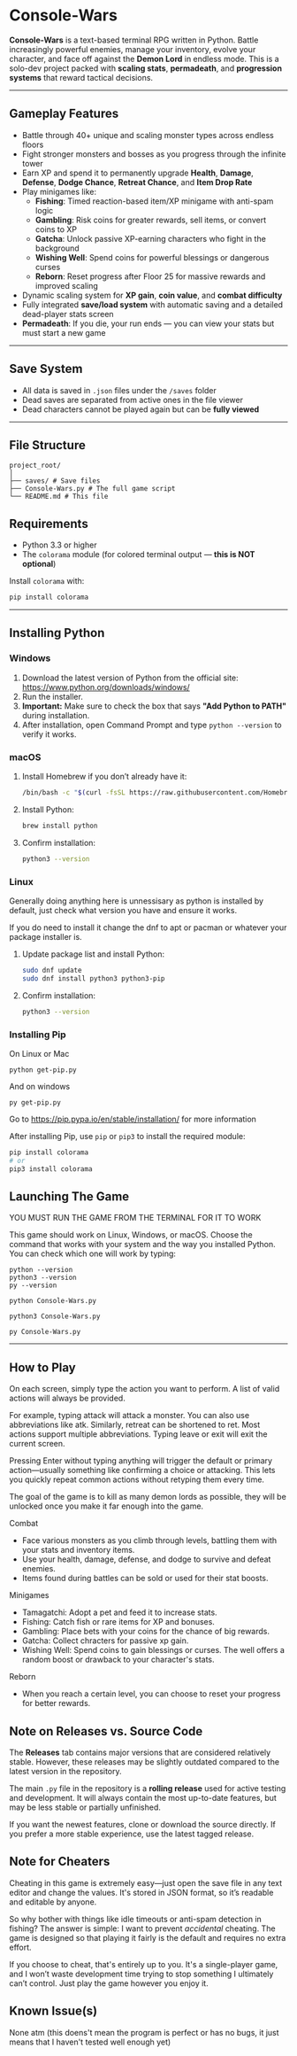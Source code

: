 # Console-Wars

**Console-Wars** is a text-based terminal RPG written in Python. Battle increasingly powerful enemies, manage your inventory, evolve your character, and face off against the **Demon Lord** in endless mode. This is a solo-dev project packed with **scaling stats**, **permadeath**, and **progression systems** that reward tactical decisions.

---

## Gameplay Features

- Battle through 40+ unique and scaling monster types across endless floors
- Fight stronger monsters and bosses as you progress through the infinite tower
- Earn XP and spend it to permanently upgrade **Health**, **Damage**, **Defense**, **Dodge Chance**, **Retreat Chance**, and **Item Drop Rate**
- Play minigames like:
  - **Fishing**: Timed reaction-based item/XP minigame with anti-spam logic
  - **Gambling**: Risk coins for greater rewards, sell items, or convert coins to XP
  - **Gatcha**: Unlock passive XP-earning characters who fight in the background
  - **Wishing Well**: Spend coins for powerful blessings or dangerous curses
  - **Reborn**: Reset progress after Floor 25 for massive rewards and improved scaling
- Dynamic scaling system for **XP gain**, **coin value**, and **combat difficulty**
- Fully integrated **save/load system** with automatic saving and a detailed dead-player stats screen
- **Permadeath**: If you die, your run ends — you can view your stats but must start a new game

---

## Save System

- All data is saved in `.json` files under the `/saves` folder
- Dead saves are separated from active ones in the file viewer
- Dead characters cannot be played again but can be **fully viewed**

---

## File Structure
```
project_root/
│
├── saves/ # Save files
├── Console-Wars.py # The full game script
└── README.md # This file
```
## Requirements

- Python 3.3 or higher  
- The `colorama` module (for colored terminal output — **this is NOT optional**)

Install `colorama` with:

```bash
pip install colorama
```

---

## Installing Python

### Windows

1. Download the latest version of Python from the official site: https://www.python.org/downloads/windows/
2. Run the installer.
3. **Important:** Make sure to check the box that says **"Add Python to PATH"** during installation.
4. After installation, open Command Prompt and type `python --version` to verify it works.

### macOS

1. Install Homebrew if you don’t already have it:  
   ```bash
   /bin/bash -c "$(curl -fsSL https://raw.githubusercontent.com/Homebrew/install/HEAD/install.sh)"
   ```
2. Install Python:  
   ```bash
   brew install python
   ```
3. Confirm installation:  
   ```bash
   python3 --version
   ```

### Linux
Generally doing anything here is unnessisary as python is installed by default, just check what version you have and ensure it works.

If you do need to install it change the dnf to apt or pacman or whatever your package installer is. 

1. Update package list and install Python:
   ```bash
   sudo dnf update
   sudo dnf install python3 python3-pip
   ```
2. Confirm installation:
   ```bash
   python3 --version
   ```

### Installing Pip
On Linux or Mac
```
python get-pip.py
```
And on windows
```
py get-pip.py
```
Go to https://pip.pypa.io/en/stable/installation/ for more information

After installing Pip, use `pip` or `pip3` to install the required module:

```bash
pip install colorama
# or
pip3 install colorama
```

## Launching The Game

YOU MUST RUN THE GAME FROM THE TERMINAL FOR IT TO WORK

This game should work on Linux, Windows, or macOS. Choose the command that works with your system and the way you installed Python. You can check which one will work by typing:
```
python --version
python3 --version
py --version
```
```
python Console-Wars.py
```
```
python3 Console-Wars.py
```
```
py Console-Wars.py
```
---
## How to Play
On each screen, simply type the action you want to perform. A list of valid actions will always be provided.

For example, typing attack will attack a monster. You can also use abbreviations like atk. Similarly, retreat can be shortened to ret. Most actions support multiple abbreviations. Typing leave or exit will exit the current screen.

Pressing Enter without typing anything will trigger the default or primary action—usually something like confirming a choice or attacking. This lets you quickly repeat common actions without retyping them every time.

The goal of the game is to kill as many demon lords as possible, they will be unlocked once you make it far enough into the game. 

Combat

- Face various monsters as you climb through levels, battling them with your stats and inventory items.
- Use your health, damage, defense, and dodge to survive and defeat enemies.
- Items found during battles can be sold or used for their stat boosts.

Minigames
   
- Tamagatchi: Adopt a pet and feed it to increase stats.
- Fishing: Catch fish or rare items for XP and bonuses.
- Gambling: Place bets with your coins for the chance of big rewards.
- Gatcha: Collect chracters for passive xp gain.
- Wishing Well: Spend coins to gain blessings or curses. The well offers a random boost or drawback to your character's stats.

Reborn
- When you reach a certain level, you can choose to reset your progress for better rewards.

## Note on Releases vs. Source Code

The **Releases** tab contains major versions that are considered relatively stable. However, these releases may be slightly outdated compared to the latest version in the repository.

The main `.py` file in the repository is a **rolling release** used for active testing and development. It will always contain the most up-to-date features, but may be less stable or partially unfinished.

If you want the newest features, clone or download the source directly. If you prefer a more stable experience, use the latest tagged release.

## Note for Cheaters
Cheating in this game is extremely easy—just open the save file in any text editor and change the values. It's stored in JSON format, so it’s readable and editable by anyone.

So why bother with things like idle timeouts or anti-spam detection in fishing? The answer is simple: I want to prevent *accidental* cheating. The game is designed so that playing it fairly is the default and requires no extra effort.

If you choose to cheat, that's entirely up to you. It's a single-player game, and I won’t waste development time trying to stop something I ultimately can’t control. Just play the game however you enjoy it.

## Known Issue(s)
None atm (this doens't mean the program is perfect or has no bugs, it just means that I haven't tested well enough yet)

